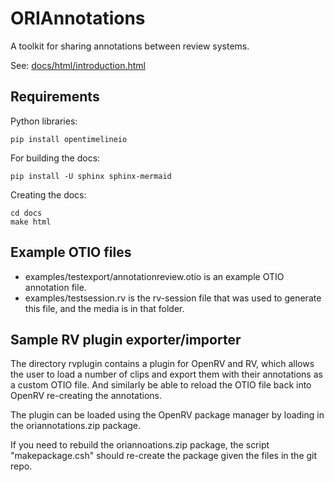 # ORIAnnotations
A toolkit for sharing annotations between review systems.

See: [docs/html/introduction.html](https://richardssam.github.io/ORIAnnotations/docs/html/introduction.html)

## Requirements

Python libraries:

```
pip install opentimelineio
```

For building the docs:
```
pip install -U sphinx sphinx-mermaid
```

Creating the docs:
```
cd docs
make html
```

## Example OTIO files

   * examples/testexport/annotationreview.otio is an example OTIO annotation file.
   * examples/testsession.rv is the rv-session file that was used to generate this file, and the media is in that folder.

## Sample RV plugin exporter/importer

The directory rvplugin contains a plugin for OpenRV and RV, which allows the user to load a number of clips and export them with their annotations as a custom OTIO file. And similarly be able to reload the OTIO file back into OpenRV re-creating the annotations.

The plugin can be loaded using the OpenRV package manager by loading in the oriannotations.zip package.

If you need to rebuild the oriannoations.zip package, the script "makepackage.csh" should re-create the package given the files in the git repo.


